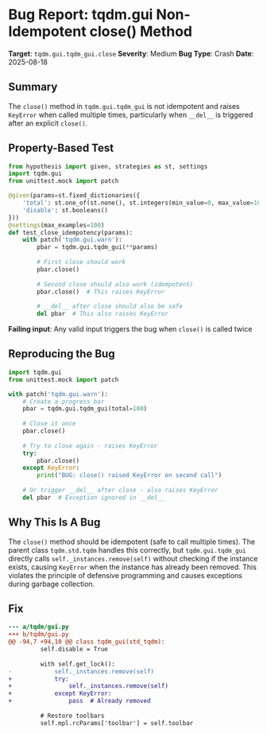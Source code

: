# Bug Report: tqdm.gui Non-Idempotent close() Method

**Target**: `tqdm.gui.tqdm_gui.close`
**Severity**: Medium
**Bug Type**: Crash
**Date**: 2025-08-18

## Summary

The `close()` method in `tqdm.gui.tqdm_gui` is not idempotent and raises `KeyError` when called multiple times, particularly when `__del__` is triggered after an explicit `close()`.

## Property-Based Test

```python
from hypothesis import given, strategies as st, settings
import tqdm.gui
from unittest.mock import patch

@given(params=st.fixed_dictionaries({
    'total': st.one_of(st.none(), st.integers(min_value=0, max_value=1000)),
    'disable': st.booleans()
}))
@settings(max_examples=100)
def test_close_idempotency(params):
    with patch('tqdm.gui.warn'):
        pbar = tqdm.gui.tqdm_gui(**params)
        
        # First close should work
        pbar.close()
        
        # Second close should also work (idempotent)
        pbar.close()  # This raises KeyError
        
        # __del__ after close should also be safe
        del pbar  # This also raises KeyError
```

**Failing input**: Any valid input triggers the bug when `close()` is called twice

## Reproducing the Bug

```python
import tqdm.gui
from unittest.mock import patch

with patch('tqdm.gui.warn'):
    # Create a progress bar
    pbar = tqdm.gui.tqdm_gui(total=100)
    
    # Close it once
    pbar.close()
    
    # Try to close again - raises KeyError
    try:
        pbar.close()
    except KeyError:
        print("BUG: close() raised KeyError on second call")
    
    # Or trigger __del__ after close - also raises KeyError
    del pbar  # Exception ignored in __del__
```

## Why This Is A Bug

The `close()` method should be idempotent (safe to call multiple times). The parent class `tqdm.std.tqdm` handles this correctly, but `tqdm.gui.tqdm_gui` directly calls `self._instances.remove(self)` without checking if the instance exists, causing `KeyError` when the instance has already been removed. This violates the principle of defensive programming and causes exceptions during garbage collection.

## Fix

```diff
--- a/tqdm/gui.py
+++ b/tqdm/gui.py
@@ -94,7 +94,10 @@ class tqdm_gui(std_tqdm):
         self.disable = True
 
         with self.get_lock():
-            self._instances.remove(self)
+            try:
+                self._instances.remove(self)
+            except KeyError:
+                pass  # Already removed
 
         # Restore toolbars
         self.mpl.rcParams['toolbar'] = self.toolbar
```